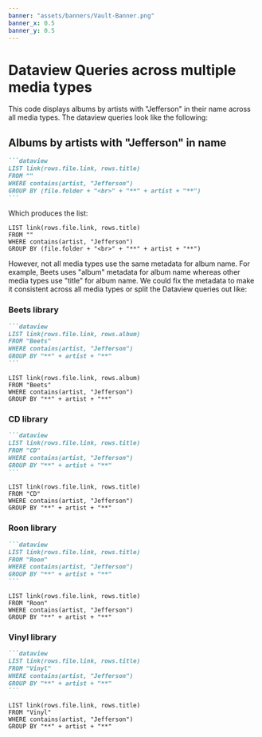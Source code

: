 ```yaml
---
banner: "assets/banners/Vault-Banner.png"
banner_x: 0.5
banner_y: 0.5
---
```


# Dataview Queries across multiple media types

This code displays albums by artists with "Jefferson" in their name across all media types. The dataview queries look like the following:

## Albums by artists with "Jefferson" in name

````markdown
```dataview
LIST link(rows.file.link, rows.title)
FROM ""
WHERE contains(artist, "Jefferson")
GROUP BY (file.folder + "<br>" + "**" + artist + "**")
```
````

Which produces the list:

```dataview
LIST link(rows.file.link, rows.title)
FROM ""
WHERE contains(artist, "Jefferson")
GROUP BY (file.folder + "<br>" + "**" + artist + "**")
```

However, not all media types use the same metadata for album name. For example, Beets uses "album" metadata for album name whereas other media types use "title" for album name. We could fix the metadata to make it consistent across all media types or split the Dataview queries out like:

### Beets library

````markdown
```dataview
LIST link(rows.file.link, rows.album)
FROM "Beets"
WHERE contains(artist, "Jefferson")
GROUP BY "**" + artist + "**"
```
````

```dataview
LIST link(rows.file.link, rows.album)
FROM "Beets"
WHERE contains(artist, "Jefferson")
GROUP BY "**" + artist + "**"
```

### CD library

````markdown
```dataview
LIST link(rows.file.link, rows.title)
FROM "CD"
WHERE contains(artist, "Jefferson")
GROUP BY "**" + artist + "**"
```
````

```dataview
LIST link(rows.file.link, rows.title)
FROM "CD"
WHERE contains(artist, "Jefferson")
GROUP BY "**" + artist + "**"
```

### Roon library

````markdown
```dataview
LIST link(rows.file.link, rows.title)
FROM "Roon"
WHERE contains(artist, "Jefferson")
GROUP BY "**" + artist + "**"
```
````

```dataview
LIST link(rows.file.link, rows.title)
FROM "Roon"
WHERE contains(artist, "Jefferson")
GROUP BY "**" + artist + "**"
```

### Vinyl library

````markdown
```dataview
LIST link(rows.file.link, rows.title)
FROM "Vinyl"
WHERE contains(artist, "Jefferson")
GROUP BY "**" + artist + "**"
```
````

```dataview
LIST link(rows.file.link, rows.title)
FROM "Vinyl"
WHERE contains(artist, "Jefferson")
GROUP BY "**" + artist + "**"
```
